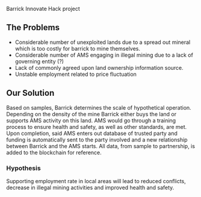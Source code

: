 Barrick Innovate Hack project

## The Problems
  * Considerable number of unexploited lands due to a spread out mineral which is too costly for barrick to mine themselves.
  * Considerable number of AMS engaging in illegal mining due to a lack of governing entity (?)
  * Lack of commonly agreed upon land ownership information source.
  * Unstable employment related to price fluctuation

## Our Solution
Based on samples, Barrick determines the scale of hypothetical operation. Depending on the density of the mine Barrick either buys the land or supports AMS activity on this land. AMS would go through a training process to ensure health and safety, as well as other standards, are met. Upon completion, said AMS enters out database of trusted party and funding is automatically sent to the party involved and a new relationship between Barrick and the AMS starts. All data, from sample to partnership, is added to the blockchain for reference.

### Hypothesis
Supporting employment rate in local areas will lead to reduced conflicts, decrease in illegal mining activities and improved health and safety.
